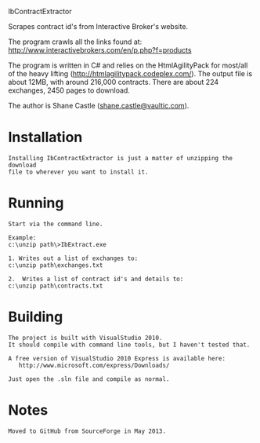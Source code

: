 IbContractExtractor 

Scrapes contract id's from Interactive Broker's website.  

The program crawls all the links found at:
    http://www.interactivebrokers.com/en/p.php?f=products
		
The program is written in C# and relies on the HtmlAgilityPack for most/all of 
the heavy lifting (http://htmlagilitypack.codeplex.com/). The output file is about 12MB, 
with around 216,000 contracts. There are about 224 exchanges, 2450 pages to download.

The author is Shane Castle (shane.castle@vaultic.com).
	  
Installation
============

	Installing IbContractExtractor is just a matter of unzipping the download 
	file to wherever you want to install it.
	
Running
=======

	Start via the command line. 

	Example:
	c:\unzip path\>IbExtract.exe

	1. Writes out a list of exchanges to:
    c:\unzip path\exchanges.txt

	2.  Writes a list of contract id's and details to:
    c:\unzip path\contracts.txt

Building
========

	The project is built with VisualStudio 2010. 
	It should compile with command line tools, but I haven't tested that.
	
	A free version of VisualStudio 2010 Express is available here:
	   http://www.microsoft.com/express/Downloads/

	Just open the .sln file and compile as normal.

Notes
=====
	Moved to GitHub from SourceForge in May 2013.
